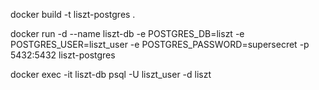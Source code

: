 docker build -t liszt-postgres .

docker run -d --name liszt-db -e POSTGRES_DB=liszt  -e POSTGRES_USER=liszt_user -e POSTGRES_PASSWORD=supersecret -p 5432:5432 liszt-postgres

docker exec -it liszt-db psql -U liszt_user -d liszt